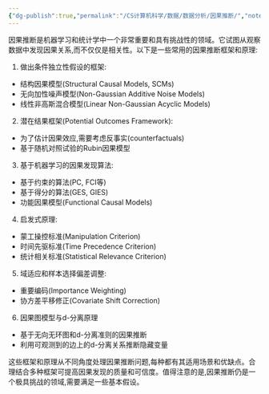 ```yaml
---
{"dg-publish":true,"permalink":"/CS计算机科学/数据/数据分析/因果推断/","noteIcon":"","created":"2024-04-17T15:20:32.000+08:00","updated":"2024-04-24T00:10:13.000+08:00"}
---
```



因果推断是机器学习和统计学中一个非常重要和具有挑战性的领域。它试图从观察数据中发现因果关系,而不仅仅是相关性。以下是一些常用的因果推断框架和原理:

1. 做出条件独立性假设的框架:
- 结构因果模型(Structural Causal Models, SCMs)
- 无向加性噪声模型(Non-Gaussian Additive Noise Models)
- 线性非高斯混合模型(Linear Non-Gaussian Acyclic Models)

2. 潜在结果框架(Potential Outcomes Framework):
- 为了估计因果效应,需要考虑反事实(counterfactuals)
- 基于随机对照试验的Rubin因果模型

3. 基于机器学习的因果发现算法:
- 基于约束的算法(PC, FCI等)
- 基于得分的算法(GES, GIES)
- 功能因果模型(Functional Causal Models)

4. 启发式原理:
- 蒙工操控标准(Manipulation Criterion)
- 时间先驱标准(Time Precedence Criterion)
- 统计相关标准(Statistical Relevance Criterion)

5. 域适应和样本选择偏差调整:
- 重要编码(Importance Weighting)
- 协方差平移修正(Covariate Shift Correction)

6. 因果图模型与d-分离原理
- 基于无向无环图和d-分离准则的因果推断
- 利用可观测到的边上的d-分离关系推断隐藏变量

这些框架和原理从不同角度处理因果推断问题,每种都有其适用场景和优缺点。合理结合多种框架可提高因果发现的质量和可信度。值得注意的是,因果推断仍是一个极具挑战的领域,需要满足一些基本假设。
